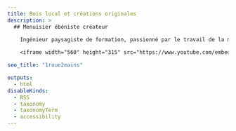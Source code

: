 ```yaml
---
title: Bois local et créations originales
description: >
  ## Menuisier ébéniste créateur
  
    Ingénieur paysagiste de formation, passionné par le travail de la matière, tout autant que par les paysages et les gens qui les font vivre, je décide en 2023 d’engager une reconversion professionnelle pour devenir menuisier-ébéniste créateur. L'atelier Roulades voit le jour.

    <iframe width="560" height="315" src="https://www.youtube.com/embed/1y1LefkMADA?si=j8bp3NFiX4jZo-XM" title="YouTube video player" frameborder="0" allow="accelerometer; autoplay; clipboard-write; encrypted-media; gyroscope; picture-in-picture; web-share" referrerpolicy="strict-origin-when-cross-origin" allowfullscreen></iframe>

seo_title: "1roue2mains"

outputs:
  - html
disableKinds:
  - RSS
  - taxonomy
  - taxonomyTerm
  - accessibility
---
```

